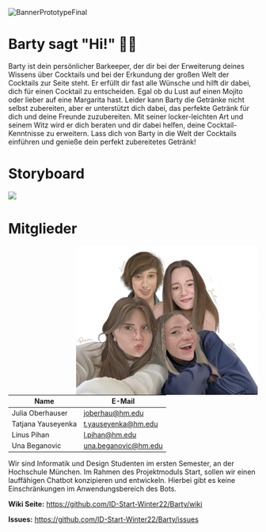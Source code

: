 ![BannerPrototypeFinal](https://user-images.githubusercontent.com/117378935/203859367-5ef01f67-8feb-4117-b057-820749030a9e.png)

# Barty sagt "Hi!" 👋🍹
Barty ist dein persönlicher Barkeeper, der dir bei der Erweiterung deines Wissens über Cocktails und bei der Erkundung der großen Welt der Cocktails zur Seite steht. Er erfüllt dir fast alle Wünsche und hilft dir dabei, dich für einen Cocktail zu entscheiden. Egal ob du Lust auf einen Mojito oder lieber auf eine Margarita hast. Leider kann Barty die Getränke nicht selbst zubereiten, aber er unterstützt dich dabei, das perfekte Getränk für dich und deine Freunde zuzubereiten. Mit seiner locker-leichten Art und seinem Witz wird er dich beraten und dir dabei helfen, deine Cocktail-Kenntnisse zu erweitern. Lass dich von Barty in die Welt der Cocktails einführen und genieße dein perfekt zubereitetes Getränk!


# Storyboard
![](https://github.com/ID-Start-Winter22/chat-team-8/blob/12b754be6cfd0d5bdee120709e755d60511c6d8f/User%20Research/Stotyboard.png)

# Mitglieder
<img align="right" height="300" src="https://github.com/ID-Start-Winter22/Barty/blob/585be4e7122356287ccfc0422b46c3ceb96057ef/User%20Research/Team.png">


| Name  | E-Mail |
| ------------- | ------------- |
| Julia Oberhauser  | joberhau@hm.edu  |
| Tatjana Yauseyenka  | t.yauseyenka@hm.edu  |
| Linus Pihan | l.pihan@hm.edu | 
| Una Beganovic | una.beganovic@hm.edu |

Wir sind Informatik und Design Studenten im ersten Semester, an der Hochschule München. Im Rahmen des Projektmoduls Start, sollen wir einen lauffähigen Chatbot konzipieren und entwickeln. Hierbei gibt es keine Einschränkungen im Anwendungsbereich des Bots.

**Wiki Seite:** https://github.com/ID-Start-Winter22/Barty/wiki

**Issues:** https://github.com/ID-Start-Winter22/Barty/issues
